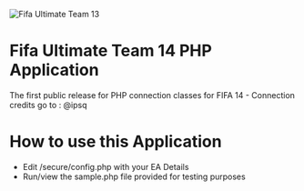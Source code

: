 ![Fifa Ultimate Team 13](http://officialrtv.com/wp-content/uploads/2013/07/FIFA14logoTEXTrgb.jpg)

# Fifa Ultimate Team 14 PHP Application

The first public release for PHP connection classes for FIFA 14 - Connection credits go to : @ipsq

# How to use this Application

* Edit /secure/config.php with your EA Details
* Run/view the sample.php file provided for testing purposes

